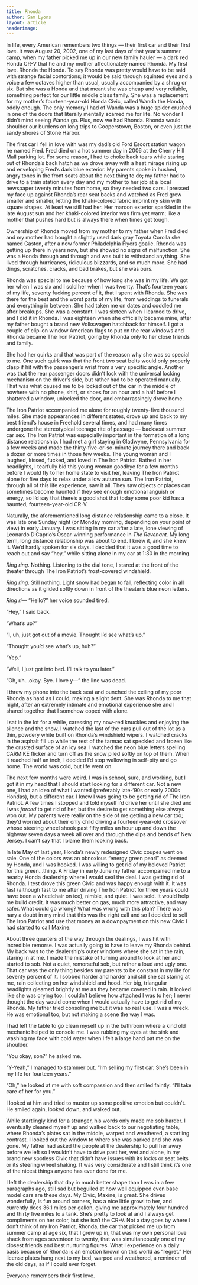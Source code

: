 ```yaml
---
title: Rhonda
author: Sam Lyons
layout: article
headerimage:
---
```

In life, every American remembers two things — their first car and their first love. It was August 20, 2002, one of my last days of that year’s summer camp, when my father picked me up in our new family hauler — a dark red Honda CR-V that he and my mother affectionately named Rhonda. My first love. Rhonda the Honda. To say Rhonda was pretty would have to be said with strange facial contortions; it would be said through squinted eyes and a voice a few octaves higher than usual, usually accompanied by a shrug or six. But she was a Honda and that meant she was cheap and very reliable, something perfect for our little middle class family. She was a replacement for my mother’s fourteen-year-old Honda Civic, called Wanda the Honda, oddly enough. The only memory I had of Wanda was a huge spider crushed in one of the doors that literally mentally scarred me for life. No wonder I didn’t mind seeing Wanda go. Plus, now we had Rhonda. Rhonda would shoulder our burdens on long trips to Cooperstown, Boston, or even just the sandy shores of Stone Harbor.

The first car I fell in love with was my dad’s old Ford Escort station wagon he named Fred. Fred died on a hot summer day in 2006 at the Cherry Hill Mall parking lot. For some reason, I had to choke back tears while staring out of Rhonda’s back hatch as we drove away with a heat mirage rising up and enveloping Fred’s dark blue exterior. My parents spoke in hushed, angry tones in the front seats about the next thing to do; my father had to drive to a train station every day and my mother to her job at a local newspaper twenty minutes from home, so they needed two cars. I pressed my face up against Rhonda’s rear seat backs and watched as Fred grew smaller and smaller, letting the khaki-colored fabric imprint my skin with square shapes. At least we still had her. Her maroon exterior sparkled in the late August sun and her khaki-colored interior was firm yet warm; like a mother that pushes hard but is always there when times get tough.

Ownership of Rhonda moved from my mother to my father when Fred died and my mother had bought a slightly used dark gray Toyota Corolla she named Gaston, after a now former Philadelphia Flyers goalie. Rhonda was getting up there in years now, but she showed no signs of malfunction. She was a Honda through and through and was built to withstand anything. She lived through hurricanes, ridiculous blizzards, and so much more. She had dings, scratches, cracks, and bad brakes, but she was ours.

Rhonda was special to me because of how long she was in my life. We got her when I was six and I sold her when I was twenty. That’s fourteen years of my life, seventy fucking percent of it, that I spent with Rhonda. She was there for the best and the worst parts of my life, from weddings to funerals and everything in between. She had taken me on dates and coddled me after breakups. She was a constant. I was sixteen when I learned to drive, and I did it in Rhonda. I was eighteen when she officially became mine, after my father bought a brand new Volkswagen hatchback for himself. I got a couple of clip-on window American flags to put on the rear windows and Rhonda became The Iron Patriot, going by Rhonda only to her close friends and family.

She had her quirks and that was part of the reason why she was so special to me. One such quirk was that the front two seat belts would only properly clasp if hit with the passenger’s wrist from a very specific angle. Another was that the rear passenger doors didn’t lock with the universal locking mechanism on the driver’s side, but rather had to be operated manually. That was what caused me to be locked out of the car in the middle of nowhere with no phone, shirt, or shoes for an hour and a half before I shattered a window, unlocked the door, and embarrassingly drove home.

The Iron Patriot accompanied me alone for roughly twenty-five thousand miles. She made appearances in different states, drove up and back to my best friend’s house in Freehold several times, and had many times undergone the stereotypical teenage rite of passage — backseat summer car sex. The Iron Patriot was especially important in the formation of a long distance relationship. I had met a girl staying in Gladwyne, Pennsylvania for a few weeks and made the thirty-five-or-so-minute journey there and back a dozen or more times in those few weeks. The young woman and I laughed, kissed, fucked, and loved in The Iron Patriot. Bathed in her headlights, I tearfully bid this young woman goodbye for a few months before I would fly to her home state to visit her, leaving The Iron Patriot alone for five days to relax under a low autumn sun. The Iron Patriot, through all of this life experience, saw it all. They saw objects or places can sometimes become haunted if they see enough emotional anguish or energy, so I’d say that there’s a good shot that today some poor kid has a haunted, fourteen-year-old CR-V.

Naturally, the aforementioned long distance relationship came to a close. It was late one Sunday night (or Monday morning, depending on your point of view) in early January. I was sitting in my car after a late, lone viewing of Leonardo DiCaprio’s Oscar-winning performance in *The Revenant.* My long term, long distance relationship was about to end. I knew it, and she knew it. We’d hardly spoken for six days. I decided that it was a good time to reach out and say “hey,” while sitting alone in my car at 1:30 in the morning.

*Ring ring.* Nothing. Listening to the dial tone, I stared at the front of the theater through The Iron Patriot’s frost-covered windshield.

*Ring ring.* Still nothing. Light snow had began to fall, reflecting color in all directions as it glided softly down in front of the theater’s blue neon letters.

*Ring ri—* “Hello?” her voice sounded tired.

“Hey,” I said back.

“What’s up?”

“I, uh, just got out of a movie. Thought I’d see what’s up.”

“Thought you’d see what’s up, huh?”

“Yep.”

“Well, I just got into bed. I’ll talk to you later.”

“Oh, uh…okay. Bye. I love y—” the line was dead.

I threw my phone into the back seat and punched the ceiling of my poor Rhonda as hard as I could, making a slight dent. She was Rhonda to me that night, after an extremely intimate and emotional experience she and I shared together that I somehow coped with alone.

I sat in the lot for a while, caressing my now-red knuckles and enjoying the silence and the snow. I watched the last of the cars pull out of the lot as a thin, powdery white built on Rhonda’s windshield wipers. I watched cracks in the asphalt fill up while the rest of the tarmac sat speckled and frozen like the crusted surface of an icy sea. I watched the neon blue letters spelling CARMIKE flicker and turn off as the snow piled softly on top of them. When it reached half an inch, I decided I’d stop wallowing in self-pity and go home. The world was cold, but life went on.

The next few months were weird. I was in school, sure, and working, but I got it in my head that I should start looking for a different car. Not a new one, I had an idea of what I wanted (preferably late-‘90s or early 2000s Hondas), but a different car. I knew I was going to be getting rid of The Iron Patriot. A few times I stopped and told myself I’d drive her until she died and I was *forced* to get rid of her, but the desire to get something else always won out. My parents were really on the side of me getting a new car too; they’d worried about their only child driving a fourteen-year-old crossover whose steering wheel shook past fifty miles an hour up and down the highway seven days a week all over and through the dips and bends of New Jersey. I can’t say that I blame them looking back.

In late May of last year, Honda’s newly redesigned Civic coupes went on sale. One of the colors was an obnoxious “energy green pearl” as deemed by Honda, and I was hooked. I was willing to get rid of my beloved Patriot for this green…thing. A Friday in early June my father accompanied me to a nearby Honda dealership where I would seal the deal. I was getting rid of Rhonda. I test drove this green Civic and was happy enough with it. It was fast (although fast to me after driving The Iron Patriot for three years could have been a wheelchair on ice), nimble, and quiet. I was sold. It would help me build credit. It was much better on gas, much more attractive, and way safer. What could go wrong? What was wrong with this plan? There was nary a doubt in my mind that this was the right call and so I decided to sell The Iron Patriot and use that money as a downpayment on this new Civic I had started to call Maxine.

About three quarters of the way through the dealings, I was hit with incredible remorse. I was actually going to have to leave my Rhonda behind. My back was to the dealership’s outer windows where she sat in the rain, staring in at me. I made the mistake of turning around to look at her and started to sob. Not a quiet, remorseful sob, but rather a loud and ugly one. That car was the only thing besides my parents to be constant in my life for seventy percent of it. I sobbed harder and harder and still she sat staring at me, rain collecting on her windshield and hood. Her big, triangular headlights gleamed brightly at me as they became covered in rain. It looked like she was crying too. I couldn’t believe how attached I was to her; I never thought the day would come when I would actually have to get rid of my Rhonda. My father tried consoling me but it was no real use. I was a wreck. He was emotional too, but not making a scene the way I was.

I had left the table to go clean myself up in the bathroom where a kind old mechanic helped to console me. I was rubbing my eyes at the sink and washing my face with cold water when I felt a large hand pat me on the shoulder.

“You okay, son?” he asked me.

“Y-Yeah,” I managed to stammer out. “I’m selling my first car. She’s been in my life for fourteen years.”

“Oh,” he looked at me with soft compassion and then smiled faintly. “I’ll take care of her for you.”

I looked at him and tried to muster up some positive emotion but couldn’t. He smiled again, looked down, and walked out.

While startlingly kind for a stranger, his words only made me sob harder. I eventually cleaned myself up and walked back to our negotiating table, where Rhonda’s plates sat in the middle, warped and weathered, a startling contrast. I looked out the window to where she was parked and she was gone. My father had asked the people at the dealership to pull her away before we left so I wouldn’t have to drive past her, wet and alone, in my brand new spotless Civic that didn’t have issues with its locks or seat belts or its steering wheel shaking. It was very considerate and I still think it’s one of the nicest things anyone has ever done for me.

I left the dealership that day in much better shape than I was in a few paragraphs ago, still sad but beguiled at how well equipped even base model cars are these days. My Civic, Maxine, is great. She drives wonderfully, is fun around corners, has a nice little growl to her, and currently does 36.1 miles per gallon, giving me approximately four hundred and thirty five miles to a tank. She’s pretty to look at and I always get compliments on her color, but she isn’t the CR-V. Not a day goes by where I don’t think of my Iron Patriot, Rhonda, the car that picked me up from summer camp at age six, that I grew up in, that was my own personal love shack from ages seventeen to twenty, that was simultaneously one of my closest friends and best nurturing figures. What I experience on a daily basis because of Rhonda is an emotion known on this world as “regret.” Her license plates hang next to my bed, warped and weathered, a reminder of the old days, as if I could ever forget.

Everyone remembers their first love.
